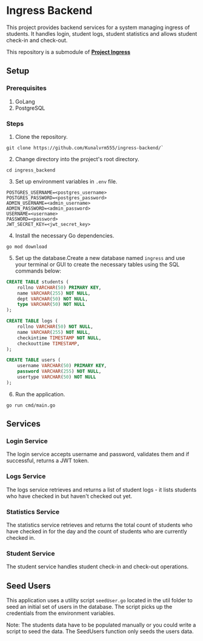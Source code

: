 # Ingress Backend

This project provides backend services for a system managing ingress of students. It handles login, student logs, student statistics and allows student check-in and check-out.

This repository is a submodule of [**Project Ingress**](https://github.com/Kunalvrm555/project-ingress)

## Setup

### Prerequisites

1. GoLang
2. PostgreSQL

### Steps

1. Clone the repository.
```
git clone https://github.com/Kunalvrm555/ingress-backend/`
```

2. Change directory into the project's root directory.
```
cd ingress_backend
```

3. Set up environment variables in `.env` file.
```env
POSTGRES_USERNAME=<postgres_username>
POSTGRES_PASSWORD=<postgres_password>
ADMIN_USERNAME=<admin_username>
ADMIN_PASSWORD=<admin_password>
USERNAME=<username>
PASSWORD=<password>
JWT_SECRET_KEY=<jwt_secret_key>
```

4. Install the necessary Go dependencies.
```
go mod download
```
5. Set up the database.Create a new database named `ingress` and use your terminal or GUI to create the necessary tables using the SQL commands below:
```sql
CREATE TABLE students (
    rollno VARCHAR(50) PRIMARY KEY,
    name VARCHAR(255) NOT NULL,
    dept VARCHAR(50) NOT NULL,
    type VARCHAR(50) NOT NULL
);

CREATE TABLE logs (
    rollno VARCHAR(50) NOT NULL,
    name VARCHAR(255) NOT NULL,
    checkintime TIMESTAMP NOT NULL,
    checkouttime TIMESTAMP,
);

CREATE TABLE users (
    username VARCHAR(50) PRIMARY KEY,
    password VARCHAR(255) NOT NULL,
    usertype VARCHAR(50) NOT NULL
);
```
6. Run the application.

```
go run cmd/main.go
```

## Services

### Login Service
The login service accepts username and password, validates them and if successful, returns a JWT token.

### Logs Service
The logs service retrieves and returns a list of student logs - it lists students who have checked in but haven't checked out yet.

### Statistics Service
The statistics service retrieves and returns the total count of students who have checked in for the day and the count of students who are currently checked in.

### Student Service
The student service handles student check-in and check-out operations.

## Seed Users
This application uses a utility script `seedUser.go` located in the util folder to seed an initial set of users in the database. The script picks up the credentials from the environment variables.

Note: The students data have to be populated manually or you could write a script to seed the data. The SeedUsers function only seeds the users data.










